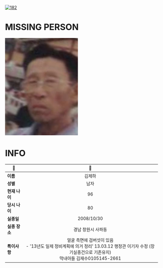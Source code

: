 [![182](https://img.shields.io/badge/%EC%8B%A4%EC%A2%85%EC%8B%A0%EA%B3%A0%EB%8A%94%20%EA%B5%AD%EB%B2%88%EC%97%86%EC%9D%B4-182-blue)](http://safe182.go.kr/index.do)

# MISSING PERSON

<img src="./missing_person.jpg">

# INFO

|🔑|💎|
|--|:--:|
|**이름**|김제하|
|**성별**|남자|
|**현재 나이**|96|
|**당시 나이**|80|
|**실종일**|2008/10/30|
|**실종 장소**|경남 창원시 사파동 |
|**특이사항**|얼굴 측면에 검버섯이 있음</br>- '13년도 일제 정비계획에 의거 정리' 13.03.12 행정관 이기자 수정 (장기실종건으로 기존유지)</br>막내아들 김재수0105145-2661|
